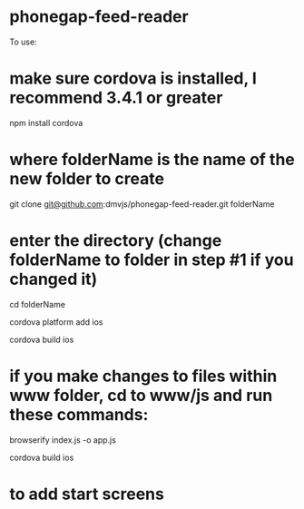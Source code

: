 phonegap-feed-reader
====================

To use:

# make sure cordova is installed, I recommend 3.4.1 or greater
npm install cordova

# where folderName is the name of the new folder to create
git clone git@github.com:dmvjs/phonegap-feed-reader.git folderName

# enter the directory (change folderName to folder in step #1 if you changed it)
cd folderName

cordova platform add ios

cordova build ios

# if you make changes to files within www folder, cd to www/js and run these commands:

browserify index.js -o app.js

cordova build ios

# to add start screens





